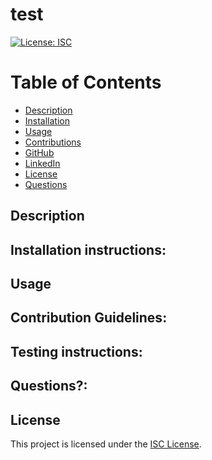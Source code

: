 # test

[![License: ISC](https://img.shields.io/badge/License-ISC-blue.svg)](https://opensource.org/licenses/ISC)

# Table of Contents
- [Description](#Description)
- [Installation](#Installation)
- [Usage](#Usage)
- [Contributions](#Contributions)
- [GitHub](#GitHub)
- [LinkedIn](#LinkedIn)
- [License](#-[License](#License))
- [Questions](#Questions)

## Description


## Installation instructions: 


## Usage


## Contribution Guidelines:


## Testing instructions:


## Questions?:


## License

This project is licensed under the [ISC License](https://opensource.org/licenses/ISC).

